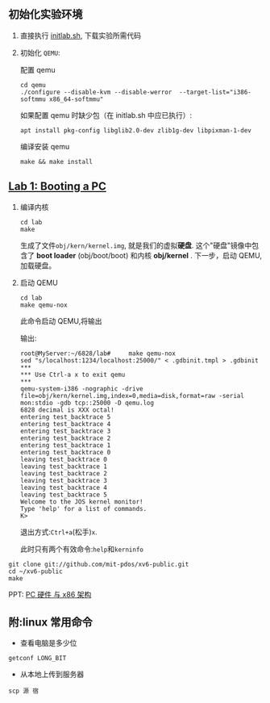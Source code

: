 ## 初始化实验环境

1. 直接执行 [initlab.sh](initlab.sh), 下载实验所需代码
2. 初始化 `QEMU`:

    配置 qemu

    ```
    cd qemu
    ./configure --disable-kvm --disable-werror  --target-list="i386-softmmu x86_64-softmmu"
    ```

    如果配置 qemu 时缺少包（在 initlab.sh 中应已执行）:

    ```
    apt install pkg-config libglib2.0-dev zlib1g-dev libpixman-1-dev
    ```

    编译安装 qemu
    ```
    make && make install
    ```
## [Lab 1: Booting a PC](https://pdos.csail.mit.edu/6.828/2018/labs/lab1/)

1. 编译内核

    ```
    cd lab
    make
    ```

    生成了文件`obj/kern/kernel.img`, 就是我们的虚拟**硬盘**. 这个"硬盘"镜像中包含了 **boot loader** (obj/boot/boot) 和内核 **obj/kernel** . 下一步，启动 QEMU, 加载硬盘。

2. 启动 QEMU
   
    
    ```
    cd lab
    make qemu-nox
    ```

    此命令启动 QEMU,将输出

    输出:

    ```shell
    root@MyServer:~/6828/lab#     make qemu-nox
    sed "s/localhost:1234/localhost:25000/" < .gdbinit.tmpl > .gdbinit
    ***
    *** Use Ctrl-a x to exit qemu
    ***
    qemu-system-i386 -nographic -drive file=obj/kern/kernel.img,index=0,media=disk,format=raw -serial mon:stdio -gdb tcp::25000 -D qemu.log
    6828 decimal is XXX octal!
    entering test_backtrace 5
    entering test_backtrace 4
    entering test_backtrace 3
    entering test_backtrace 2
    entering test_backtrace 1
    entering test_backtrace 0
    leaving test_backtrace 0
    leaving test_backtrace 1
    leaving test_backtrace 2
    leaving test_backtrace 3
    leaving test_backtrace 4
    leaving test_backtrace 5
    Welcome to the JOS kernel monitor!
    Type 'help' for a list of commands.
    K>
    ```
    退出方式:`Ctrl+a`(松手)`x`.

    此时只有两个有效命令:`help`和`kerninfo`

    




```
git clone git://github.com/mit-pdos/xv6-public.git
cd ~/xv6-public
make
```

PPT: [PC 硬件 与 x86 架构](https://pdos.csail.mit.edu/6.828/2018/lec/l-x86.pdf)

## 附:linux 常用命令

- 查看电脑是多少位

`getconf LONG_BIT`

- 从本地上传到服务器

`scp 源 宿`
